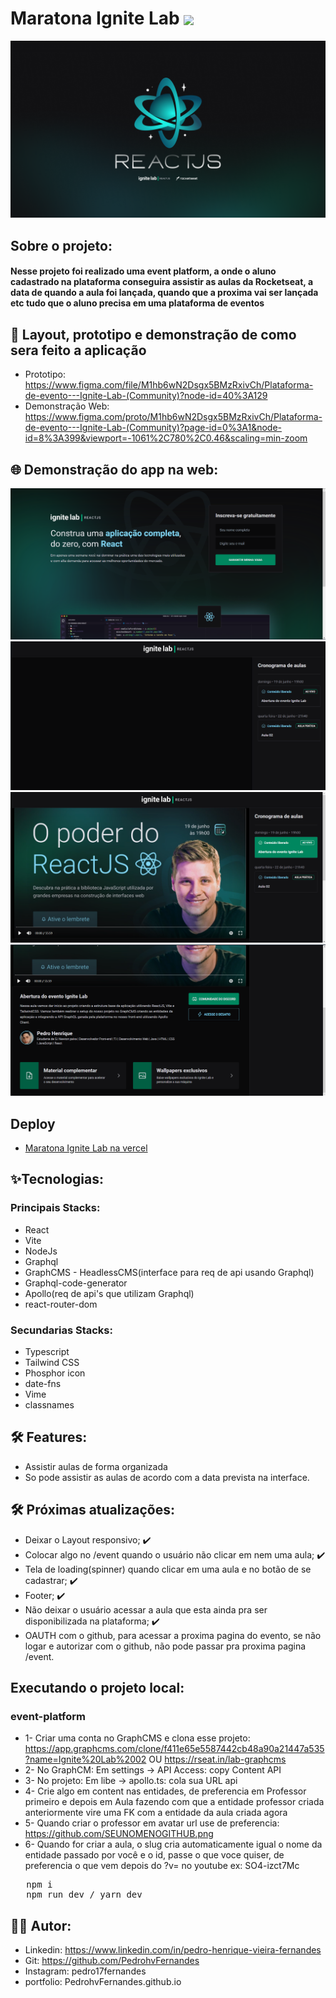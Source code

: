 # Maratona Ignite Lab <img  align='center' width='100px' src='https://yt3.ggpht.com/ytc/AKedOLQkXnYChXAHOeBQLzwhk1_BHYgUXs6ITQOakoeNoQ=s176-c-k-c0x00ffffff-no-rj'/>

<p align='center'>
  <img src='https://github.com/PedrohvFernandes/maratona-ignite-lab/blob/main/event-plataform/public/screenshot/Wallpaper%20-%201920x1080.png?raw=true'/>
</p>

## Sobre o projeto:
 
#### Nesse projeto foi realizado uma event platform, a onde o aluno cadastrado na plataforma conseguira assistir as aulas da Rocketseat, a data de quando a aula foi lançada, quando que a proxima vai ser lançada etc tudo que o aluno precisa em uma plataforma de eventos

## 🔖 Layout, prototipo e demonstração de como sera feito a aplicação
- Prototipo: https://www.figma.com/file/M1hb6wN2Dsgx5BMzRxivCh/Plataforma-de-evento---Ignite-Lab-(Community)?node-id=40%3A129
- Demonstração Web: https://www.figma.com/proto/M1hb6wN2Dsgx5BMzRxivCh/Plataforma-de-evento---Ignite-Lab-(Community)?page-id=0%3A1&node-id=8%3A399&viewport=-1061%2C780%2C0.46&scaling=min-zoom

## 🌐 Demonstração do app na web:
<img src='https://github.com/PedrohvFernandes/maratona-ignite-lab/blob/main/event-plataform/public/screenshot/Screen1.png'/>
<img src='https://github.com/PedrohvFernandes/maratona-ignite-lab/blob/main/event-plataform/public/screenshot/Screen2.png'/>
<img src='https://github.com/PedrohvFernandes/maratona-ignite-lab/blob/main/event-plataform/public/screenshot/Screen3.png'/>
<img src='https://github.com/PedrohvFernandes/maratona-ignite-lab/blob/main/event-plataform/public/screenshot/Screen4.png'/>

## Deploy
- [Maratona Ignite Lab na vercel](https://maratona-ignite-lab.vercel.app)

## ✨Tecnologias:

### Principais Stacks:
- React
- Vite
- NodeJs
- Graphql
- GraphCMS - HeadlessCMS(interface para req de api usando Graphql)
- Graphql-code-generator
- Apollo(req de api's que utilizam Graphql)
- react-router-dom

### Secundarias Stacks:
- Typescript
- Tailwind CSS
- Phosphor icon
- date-fns
- Vime
- classnames


## 🛠️ Features:
- Assistir aulas de forma organizada
- So pode assistir as aulas de acordo com a data prevista na interface.

## 🛠️ Próximas atualizações:
- Deixar o Layout responsivo; ✔️
- Colocar algo no /event quando o usuário não clicar em nem uma aula; ✔️
- Tela de loading(spinner) quando clicar em uma aula e no botão de se cadastrar; ✔️
- Footer; ✔️
- Não deixar o usuário acessar a aula que esta ainda pra ser disponibilizada na plataforma; ✔️
- OAUTH com o github, para acessar a proxima pagina do evento, se não logar e autorizar com o github, não pode passar pra proxima pagina /event.

## Executando o projeto local: 
### event-platform
- 1- Criar uma conta no GraphCMS e clona esse projeto: https://app.graphcms.com/clone/f411e65e5587442cb48a90a21447a535?name=Ignite%20Lab%2002 OU https://rseat.in/lab-graphcms
- 2- No GraphCM: Em settings -> API Access: copy Content API
- 3- No projeto: Em libe -> apollo.ts: cola sua URL api
- 4- Crie algo em content nas entidades, de preferencia em Professor primeiro e depois em Aula fazendo com que a entidade professor criada anteriormente vire uma FK com a entidade da aula criada agora
- 5- Quando criar o professor em avatar url use de preferencia: https://github.com/SEUNOMENOGITHUB.png
- 6- Quando for criar a aula, o slug cria automaticamente igual o nome da entidade passado por você e o id, passe o que voce quiser, de preferencia o que vem depois do ?v= no youtube ex: SO4-izct7Mc
<pre>
   npm i
   npm run dev / yarn dev 
</pre>

## 👨‍💻 Autor:
- Linkedin: https://www.linkedin.com/in/pedro-henrique-vieira-fernandes
- Git: https://github.com/PedrohvFernandes
- Instagram: pedro17fernandes
- portfolio: PedrohvFernandes.github.io
